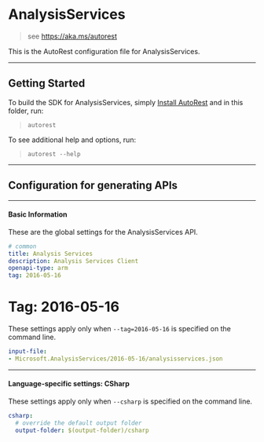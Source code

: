 # AnalysisServices
    
> see https://aka.ms/autorest

This is the AutoRest configuration file for AnalysisServices.



---
## Getting Started 
To build the SDK for AnalysisServices, simply [Install AutoRest](https://aka.ms/autorest/install) and in this folder, run:

> `autorest`

To see additional help and options, run:

> `autorest --help`
---

## Configuration for generating APIs


---
#### Basic Information 
These are the global settings for the AnalysisServices API.

``` yaml
# common 
title: Analysis Services
description: Analysis Services Client
openapi-type: arm
tag: 2016-05-16

```


# Tag: 2016-05-16

These settings apply only when `--tag=2016-05-16` is specified on the command line.

``` yaml $(tag) == '2016-05-16'
input-file:
- Microsoft.AnalysisServices/2016-05-16/analysisservices.json

```


---
#### Language-specific settings: CSharp

These settings apply only when `--csharp` is specified on the command line.

``` yaml $(csharp)
csharp:
  # override the default output folder
  output-folder: $(output-folder)/csharp
```

